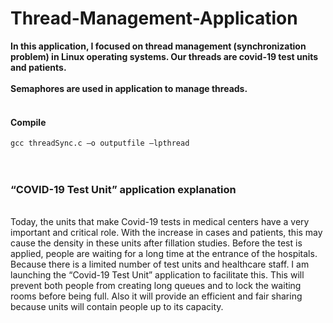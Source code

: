 # Thread-Management-Application

**In this application, I focused on thread management (synchronization problem) in Linux operating systems. Our threads are covid-19 test units and patients.** </br></br>
**Semaphores are used in application to manage threads.**
</br>
</br>
#### Compile 
```gcc threadSync.c –o outputfile –lpthread```
</br>
</br>
</br>
### “COVID-19 Test Unit” application explanation
</br>
Today, the units that make Covid-19 tests in medical centers have a very important and critical role.
With the increase in cases and patients, this may cause the density in these units after fillation studies.
Before the test is applied, people are waiting for a long time at the entrance of the hospitals. Because
there is a limited number of test units and healthcare staff. I am launching the “Covid-19 Test Unit”
application to facilitate this. This will prevent both people from creating long queues and to lock the
waiting rooms before being full. Also it will provide an efficient and fair sharing because units will
contain people up to its capacity.
